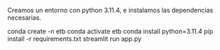 Creamos un entorno con python 3.11.4, e instalamos las dependencias necesarias.

conda create -n etb
conda activate etb
conda install python=3.11.4
pip install -r requirements.txt
streamlit run app.py
